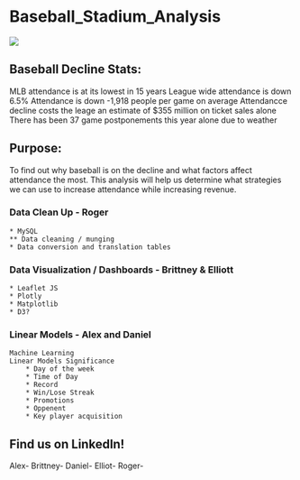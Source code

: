 # Baseball_Stadium_Analysis
<img src= "https://www.dailynews.com/wp-content/uploads/2017/09/giants_dodgers_baseball_2456283314.jpg?w=957">

## Baseball Decline Stats:
MLB attendance is at its lowest in 15 years
League wide attendance is down 6.5%
Attendance is down -1,918 people per game on average
Attendancce decline costs the leage an estimate of $355 million on ticket sales alone
There has been 37 game postponements this year alone due to weather

## Purpose:
To find out why baseball is on the decline and what factors affect attendance the most. This analysis will help us determine what strategies we can use to increase attendance while increasing revenue. 

### Data Clean Up - Roger
    * MySQL
    ** Data cleaning / munging
    * Data conversion and translation tables
### Data Visualization / Dashboards - Brittney & Elliott
    * Leaflet JS
    * Plotly
    * Matplotlib
    * D3?
### Linear Models - Alex and Daniel
    Machine Learning
    Linear Models Significance
        * Day of the week
        * Time of Day
        * Record
        * Win/Lose Streak
        * Promotions
        * Oppenent
        * Key player acquisition 
        
## Find us on LinkedIn!
Alex-
Brittney-
Daniel-
Elliot-
Roger-

